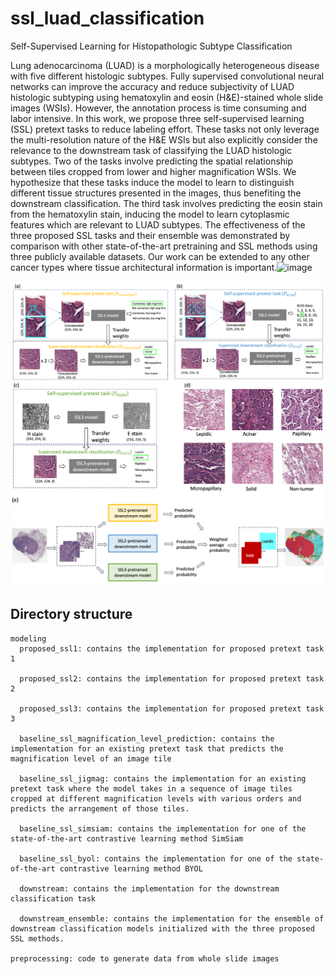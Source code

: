 # ssl_luad_classification
Self-Supervised Learning for Histopathologic Subtype Classification

Lung adenocarcinoma (LUAD) is a morphologically heterogeneous disease with five different histologic subtypes. Fully supervised convolutional neural networks can improve the accuracy and reduce subjectivity of LUAD histologic subtyping using hematoxylin and eosin (H&E)-stained whole slide images (WSIs). However, the annotation process is time consuming and labor intensive. In this work, we propose three self-supervised learning (SSL) pretext tasks to reduce labeling effort. These tasks not only leverage the multi-resolution nature of the H&E WSIs but also explicitly consider the relevance to the downstream task of classifying the LUAD histologic subtypes. Two of the tasks involve predicting the spatial relationship between tiles cropped from lower and higher magnification WSIs. We hypothesize that these tasks induce the model to learn to distinguish different tissue structures presented in the images, thus benefiting the downstream classification. The third task involves predicting the eosin stain from the hematoxylin stain, inducing the model to learn cytoplasmic features which are relevant to LUAD subtypes. The effectiveness of the three proposed SSL tasks and their ensemble was demonstrated by comparison with other state-of-the-art pretraining and SSL methods using three publicly available datasets. Our work can be extended to any other cancer types where tissue architectural information is important.![image](https://github.com/rina-ding/ssl_luad_classification/assets/30850467/4c72b2e7-40ef-41f9-a7b8-1a3fe988c484)

![overview](overview.png)

## Directory structure

```
modeling
  proposed_ssl1: contains the implementation for proposed pretext task 1

  proposed_ssl2: contains the implementation for proposed pretext task 2

  proposed_ssl3: contains the implementation for proposed pretext task 3

  baseline_ssl_magnification_level_prediction: contains the implementation for an existing pretext task that predicts the magnification level of an image tile

  baseline_ssl_jigmag: contains the implementation for an existing pretext task where the model takes in a sequence of image tiles cropped at different magnification levels with various orders and predicts the arrangement of those tiles.

  baseline_ssl_simsiam: contains the implementation for one of the state-of-the-art contrastive learning method SimSiam

  baseline_ssl_byol: contains the implementation for one of the state-of-the-art contrastive learning method BYOL

  downstream: contains the implementation for the downstream classification task

  downstream_ensemble: contains the implementation for the ensemble of downstream classification models initialized with the three proposed SSL methods.

preprocessing: code to generate data from whole slide images
```
